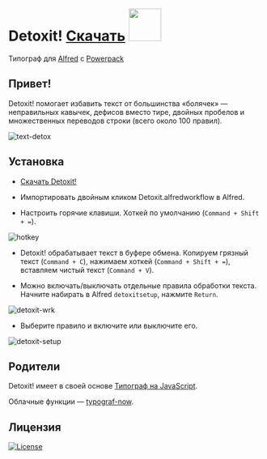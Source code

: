 # Detoxit! [Скачать](https://github.com/vandesign/alfred-detoxit/raw/master/Detoxit.alfredworkflow) <img src="https://user-images.githubusercontent.com/5607130/67505414-decb4680-f693-11e9-8097-958ce6e56363.png" width="64">

Типограф для [Alfred](https://www.alfredapp.com) c [Powerpack](https://buy.alfredapp.com/)

## Привет!
Detoxit! помогает избавить текст от большинства «болячек» — неправильных кавычек, дефисов вместо тире, двойных пробелов и множественных переводов строки (всего около 100 правил).

![text-detox](https://user-images.githubusercontent.com/5607130/67499223-65c6f180-f689-11e9-83e6-fbf1e19ca8dd.png)

## Установка
- [Скачать Detoxit!](https://github.com/vandesign/alfred-detoxit/raw/master/Detoxit.alfredworkflow)

- Импортировать двойным кликом Detoxit.alfredworkflow в Alfred.

- Настроить горячие клавиши. Хоткей по умолчанию (`Command + Shift + =`).

![hotkey](https://user-images.githubusercontent.com/5607130/67504668-7d56a800-f692-11e9-9c2c-0de1682b6344.png)

- Detoxit! обрабатывает текст в буфере обмена. Копируем грязный текст (`Command + C`), нажимаем хоткей (`Command + Shift + =`), вставляем чистый текст (`Command + V`).

- Можно включать/выключать отдельные правила обработки текста. Начните набирать в Alfred `detoxitsetup`, нажмите `Return`.

![detoxit-wrk](https://user-images.githubusercontent.com/5607130/67496002-6a3cdb80-f684-11e9-91a4-e73ea7ce8b57.png)

- Выберите правило и включите или выключите его.

![detoxit-setup](https://user-images.githubusercontent.com/5607130/67496028-74f77080-f684-11e9-8cb0-4ce78de8bfe8.png)

## Родители
Detoxit! имеет в своей основе [Типограф на JavaScript](https://github.com/typograf/typograf).

Облачные функции — [typograf-now](https://github.com/tplk/typograf-now).
## Лицензия
[![License](http://img.shields.io/badge/license-MIT-blue.svg?style=flat-square)](http://ruedap.mit-license.org/2015)
